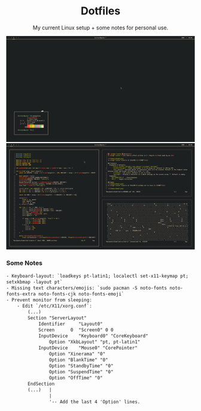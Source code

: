 <h1 align="center">Dotfiles</h1>
<p align="center"> My current Linux setup + some notes for personal use. </p>

![](https://raw.githubusercontent.com/hicfool/dotfiles/main/image0.png)
![](https://raw.githubusercontent.com/hicfool/dotfiles/main/image1.png)

### Some Notes
```
- Keyboard-layout: `loadkeys pt-latin1; localectl set-x11-keymap pt; setxkbmap -layout pt`
- Missing text characters/emojis: `sudo pacman -S noto-fonts noto-fonts-extra noto-fonts-cjk noto-fonts-emoji`
- Prevent monitor from sleeping:
    - Edit `/etc/X11/xorg.conf`:
        (...)
        Section "ServerLayout"
            Identifier     "Layout0"
            Screen      0  "Screen0" 0 0
            InputDevice    "Keyboard0" "CoreKeyboard"
        	    Option "XkbLayout" "pt, pt-latin1"
            InputDevice    "Mouse0" "CorePointer"
            	Option "Xinerama" "0"
                Option "BlankTime" "0"
                Option "StandbyTime" "0"
                Option "SuspendTime" "0"
                Option "OffTime" "0"
        EndSection
        (...)   |
                |
                '-- Add the last 4 'Option' lines.
```
